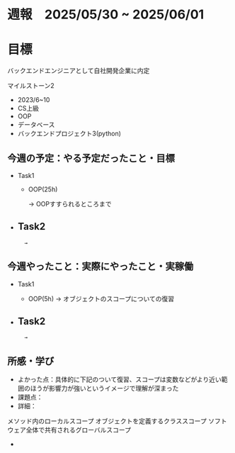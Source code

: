 
# 週報　2025/05/30 ~ 2025/06/01

# 目標
バックエンドエンジニアとして自社開発企業に内定

マイルストーン2　
   - 2023/6~10
   - CS上級
   - OOP
   - データベース
   - バックエンドプロジェクト3(python)



## 今週の予定：やる予定だったこと・目標
- Task1
    - OOP(25h)
        
        → OOPすすられるところまで

- Task2
    -  
        
        → 



## 今週やったこと：実際にやったこと・実稼働
- Task1
    - OOP(5h)
        → オブジェクトのスコープについての復習
    
- Task2
    -  

        → 

    
## 所感・学び
- よかった点：具体的に下記のついて復習、スコープは変数などがより近い範囲のほうが影響力が強いというイメージで理解が深まった
- 課題点：
- 詳細：

メソッド内のローカルスコープ
オブジェクトを定義するクラススコープ
ソフトウェア全体で共有されるグローバルスコープ

-   

  
 











